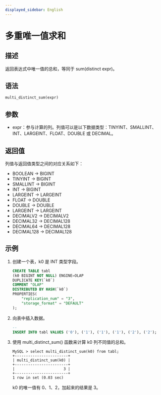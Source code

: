```yaml
---
displayed_sidebar: English
---
```


# 多重唯一值求和

## 描述

返回表达式中唯一值的总和，等同于 sum(distinct expr)。

## 语法

```Haskell
multi_distinct_sum(expr)
```

## 参数

- expr：参与计算的列。列值可以是以下数据类型：TINYINT、SMALLINT、INT、LARGEINT、FLOAT、DOUBLE 或 DECIMAL。

## 返回值

列值与返回值类型之间的对应关系如下：

- BOOLEAN -> BIGINT
- TINYINT -> BIGINT
- SMALLINT -> BIGINT
- INT -> BIGINT
- LARGEINT -> LARGEINT
- FLOAT -> DOUBLE
- DOUBLE -> DOUBLE
- LARGEINT -> LARGEINT
- DECIMALV2 -> DECIMALV2
- DECIMAL32 -> DECIMAL128
- DECIMAL64 -> DECIMAL128
- DECIMAL128 -> DECIMAL128

## 示例

1. 创建一个表，k0 是 INT 类型字段。

   ```sql
   CREATE TABLE tabl
   (k0 BIGINT NOT NULL) ENGINE=OLAP
   DUPLICATE KEY(`k0`)
   COMMENT "OLAP"
   DISTRIBUTED BY HASH(`k0`)
   PROPERTIES(
       "replication_num" = "3",
       "storage_format" = "DEFAULT"
   );
   ```

2. 向表中插入数据。

   ```sql
   -- 
   INSERT INTO tabl VALUES ('0'), ('1'), ('1'), ('1'), ('2'), ('2');
   ```

3. 使用 multi_distinct_sum() 函数来计算 k0 列不同值的总和。

   ```plain
   MySQL > select multi_distinct_sum(k0) from tabl;
   +------------------------+
   | multi_distinct_sum(k0) |
   +------------------------+
   |                      3 |
   +------------------------+
   1 row in set (0.03 sec)
   ```

   k0 的唯一值有 0、1、2，加起来的结果是 3。
